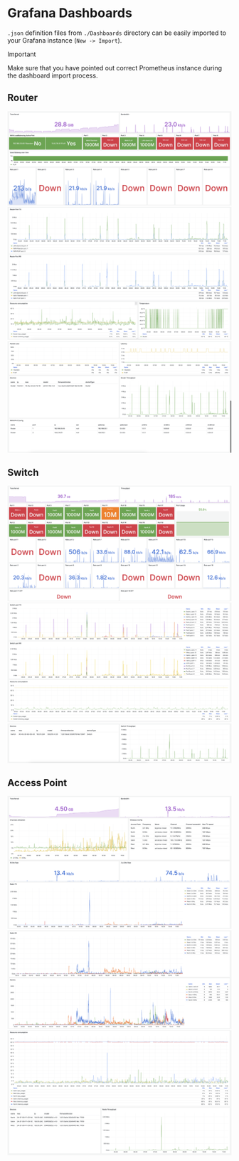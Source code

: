# Grafana Dashboards

`.json` definition files from `./Dashboards` directory can be easily imported to your Grafana instance (`New -> Import`).

> [!IMPORTANT]
> Make sure that you have pointed out correct Prometheus instance during the dashboard import process.

## Router

![image](/Grafana/Pictures/Router_1.png)
![image](/Grafana/Pictures/Router_2.png)
![image](/Grafana/Pictures/Router_3.png)

## Switch

![image](/Grafana/Pictures/Switch_1.png)
![image](/Grafana/Pictures/Switch_2.png)
![image](/Grafana/Pictures/Switch_3.png)

## Access Point

![image](/Grafana/Pictures/AccessPoint_1.png)
![image](/Grafana/Pictures/AccessPoint_2.png)
![image](/Grafana/Pictures/AccessPoint_3.png)
